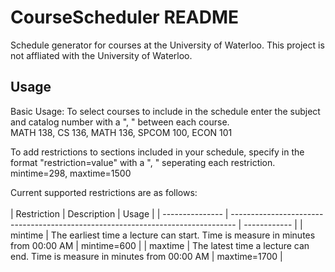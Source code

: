 # CourseScheduler README
Schedule generator for courses at the University of Waterloo. This project is not affliated with the University of Waterloo.

## Usage
Basic Usage:
To select courses to include in the schedule enter the subject and catalog number with a ", " between each course.  <br>
    MATH 138, CS 136, MATH 136, SPCOM 100, ECON 101

To add restrictions to sections included in your schedule, specify in the format "restriction=value" with a ", " seperating each restriction.  <br>
    mintime=298, maxtime=1500

Current supported restrictions are as follows:  <br>
  <br>
| Restriction     | Description                                                                     | Usage        |
| --------------- | ------------------------------------------------------------------------------- | ------------ |
| mintime         | The earliest time a lecture can start. Time is measure in minutes from 00:00 AM | mintime=600  |
| maxtime         | The latest time a lecture can end. Time is measure in minutes from 00:00 AM     | maxtime=1700 |
